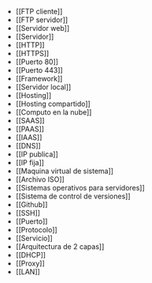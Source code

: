 - [[FTP cliente]]
- [[FTP servidor]]
- [[Servidor web]]
- [[Servidor]]
- [[HTTP]]
- [[HTTPS]]
- [[Puerto 80]]
- [[Puerto 443]]
- [[Framework]]
- [[Servidor local]]
- [[Hosting]]
- [[Hosting compartido]]
- [[Computo en la nube]]
- [[SAAS]]
- [[PAAS]]
- [[IAAS]]
- [[DNS]]
- [[IP publica]]
- [[IP fija]]
- [[Maquina virtual de sistema]]
- [[Archivo ISO]]
- [[Sistemas operativos para servidores]]
- [[Sistema de control de versiones]]
- [[Github]]
- [[SSH]]
- [[Puerto]]
- [[Protocolo]]
- [[Servicio]]
- [[Arquitectura de 2 capas]]
- [[DHCP]]
- [[Proxy]]
- [[LAN]]